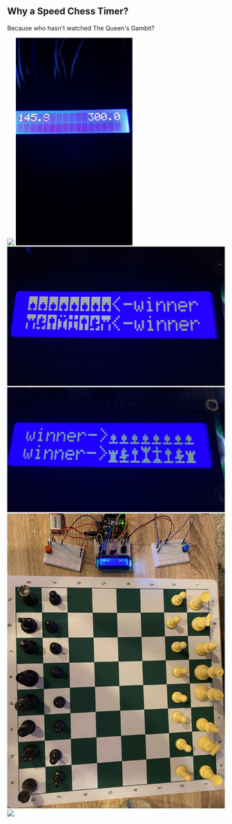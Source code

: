 ## Why a Speed Chess Timer?

Because who hasn't watched The Queen's Gambit?

<img src="welcomeScreen.gif"/>
<img src="timerRunning.gif"/>
<img src="blackWinScreen.jpeg"/>
<img src="whiteWinScreen.jpeg"/>
<img src="timerAndBoard.jpeg"/>
<img src="restartWithWhiteWin.gif"/>
